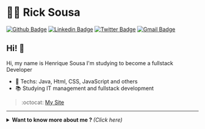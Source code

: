 # :man_technologist: Rick Sousa

[![Github Badge](https://img.shields.io/badge/-Github-000?style=flat-square&logo=Github&logoColor=white&link=https://github.com/lucasgdb)](https://github.com/ricknois)
[![Linkedin Badge](https://img.shields.io/badge/-LinkedIn-blue?style=flat-square&logo=Linkedin&logoColor=white&link=https://www.linkedin.com/in/lucas-bittencourt/)](https://www.linkedin.com/in/ricknois)
[![Twitter Badge](https://img.shields.io/badge/-Twitter-1ca0f1?style=flat-square&labelColor=1ca0f1&logo=twitter&logoColor=white&link=https://twitter.com/lgdbittencourt)](https://twitter.com/ricksousa_s)
[![Gmail Badge](https://img.shields.io/badge/-Gmail-c14438?style=flat-square&logo=Gmail&logoColor=white&link=mailto:lucasgdbittencourt@gmail.com)](mailto:henriquetroll1@gmail.com)

## Hi! 👋

Hi, my name is Henrique Sousa I'm studying to become a fullstack Developer

- :blue_heart: Techs: Java, Html, CSS, JavaScript and others
- :books: Studying IT management and fullstack development

> :octocat: [My Site](https://ricknois.github.io/)

---

<details>
  <summary> <b> Want to know more about me ? </b> <i>(Click here)</i> </summary>
  <br>

  [![Github Status](https://github-readme-stats.vercel.app/api?username=ricknois&show_icons=true&title_color=fff&icon_color=79ff97&text_color=9f9f9f&bg_color=151515)](https://github.com/ricknois/Rick-Sousa)

